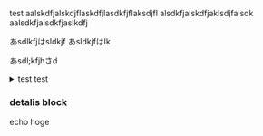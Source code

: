 test
aalskdfjalskdjflaskdfjlasdkfjflaksdjfl
alsdkfjalskdfjaklsdjfalsdk
aalsdkfjalsdkfjaslkdfj

あsdlkfjはsldkjf
あsldkjfはlk

あsdl;kfjhさd

<details>
<summary>test test</sumamry>
  
### detalis block

echo hoge

</details>
